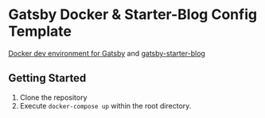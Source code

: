 # Gatsby Docker & Starter-Blog Config Template

[Docker dev environment for Gatsby](https://dev.to/stoutlabs/my-docker-setup-for-gatsbyjs-and-nextjs-5gao)
and 
[gatsby-starter-blog](https://github.com/gatsbyjs/gatsby-starter-blog)

## Getting Started

1. Clone the repository
2. Execute `docker-compose up` within the root directory.


